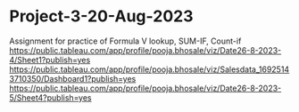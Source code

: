 # Project-3-20-Aug-2023
Assignment for practice of Formula V lookup, SUM-IF, Count-if 
https://public.tableau.com/app/profile/pooja.bhosale/viz/Date26-8-2023-4/Sheet1?publish=yes
https://public.tableau.com/app/profile/pooja.bhosale/viz/Salesdata_16925143710350/Dashboard1?publish=yes
https://public.tableau.com/app/profile/pooja.bhosale/viz/Date26-8-2023-5/Sheet4?publish=yes
